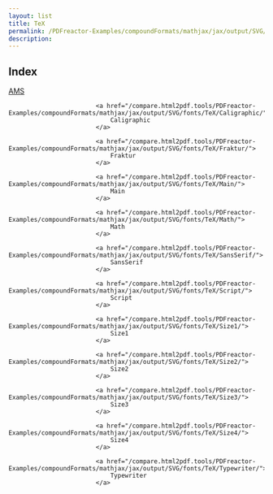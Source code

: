 ```yaml
---
layout: list
title: TeX
permalink: /PDFreactor-Examples/compoundFormats/mathjax/jax/output/SVG/fonts/TeX/
description: 
---
```


## Index
<div class="boxes">
                            <a href="/compare.html2pdf.tools/PDFreactor-Examples/compoundFormats/mathjax/jax/output/SVG/fonts/TeX/AMS/">
                                AMS
                            </a>

                            <a href="/compare.html2pdf.tools/PDFreactor-Examples/compoundFormats/mathjax/jax/output/SVG/fonts/TeX/Caligraphic/">
                                Caligraphic
                            </a>

                            <a href="/compare.html2pdf.tools/PDFreactor-Examples/compoundFormats/mathjax/jax/output/SVG/fonts/TeX/Fraktur/">
                                Fraktur
                            </a>

                            <a href="/compare.html2pdf.tools/PDFreactor-Examples/compoundFormats/mathjax/jax/output/SVG/fonts/TeX/Main/">
                                Main
                            </a>

                            <a href="/compare.html2pdf.tools/PDFreactor-Examples/compoundFormats/mathjax/jax/output/SVG/fonts/TeX/Math/">
                                Math
                            </a>

                            <a href="/compare.html2pdf.tools/PDFreactor-Examples/compoundFormats/mathjax/jax/output/SVG/fonts/TeX/SansSerif/">
                                SansSerif
                            </a>

                            <a href="/compare.html2pdf.tools/PDFreactor-Examples/compoundFormats/mathjax/jax/output/SVG/fonts/TeX/Script/">
                                Script
                            </a>

                            <a href="/compare.html2pdf.tools/PDFreactor-Examples/compoundFormats/mathjax/jax/output/SVG/fonts/TeX/Size1/">
                                Size1
                            </a>

                            <a href="/compare.html2pdf.tools/PDFreactor-Examples/compoundFormats/mathjax/jax/output/SVG/fonts/TeX/Size2/">
                                Size2
                            </a>

                            <a href="/compare.html2pdf.tools/PDFreactor-Examples/compoundFormats/mathjax/jax/output/SVG/fonts/TeX/Size3/">
                                Size3
                            </a>

                            <a href="/compare.html2pdf.tools/PDFreactor-Examples/compoundFormats/mathjax/jax/output/SVG/fonts/TeX/Size4/">
                                Size4
                            </a>

                            <a href="/compare.html2pdf.tools/PDFreactor-Examples/compoundFormats/mathjax/jax/output/SVG/fonts/TeX/Typewriter/">
                                Typewriter
                            </a>
</div>


